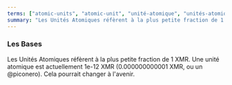 ```yaml
---
terms: ["atomic-units", "atomic-unit", "unité-atomique", "unités-atomiques"]
summary: "Les Unités Atomiques réfèrent à la plus petite fraction de 1 XMR."
---
```


### Les Bases

Les Unités Atomiques réfèrent à la plus petite fraction de 1 XMR.
Une unité atomique est actuellement 1e-12 XMR (0.000000000001 XMR, ou un @piconero).
Cela pourrait changer à l'avenir.
